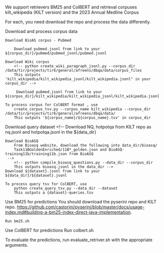 We support retrievers BM25 and ColBERT and retrieval corpuses kilt_wikipedia (KILT version) and the 2023 Annual Medline Corpus

For each, you need download the repo and process the data differently.

Download and process corpus data

    Download BioAS corpus - Pubmed
<!-- 
        python download_pubmed_corpus.py --data_dir /data/tir/projects/tir6/general/afreens/dbqa/data
        This downloads the pubmed corpus in unprocessed form to ${data_dir}/bioasq/annual_zips/

        use python create_pubmed_jsonl.py --corpus_dir /data/tir/projects/tir6/general/afreens/dbqa/data/corpus_files
        This outputs 'pubmed/pubmed_jsonl/pubmed.jsonl' and 'pubmed/id2title.json' in corpus_dir  -->

        Download pubmed.jsonl from link to your ${corpus_dir}/pubmed/pubmed_jsonl/pubmed.jsonl

    Download Wiki corpus
        <!-- python create_wiki_paragraph_jsonl.py --corpus_dir /data/tir/projects/tir6/general/afreens/dbqa/data/corpus_files
        This outputs 'kilt_wikipedia/kilt_wikipedia_jsonl/kilt_wikipedia.jsonl" in your corpus_dir -->

         Download pubmed.jsonl from link to your ${corpus_dir}/kilt_wikipedia/kilt_wikipedia_jsonl/kilt_wikipedia.jsonl

    To process corpus for ColBERT format , use
        create_corpus_tsv.py --corpus_name kilt_wikipedia --corpus_dir /data/tir/projects/tir6/general/afreens/dbqa/data/
        This outputs '${corpus_name}/${corpus_name}.tsv' in corpus_dir

Download query dataset
    <!-- Download NQ, hotpotqa from KILT repo as nq.jsonl and hotpotqa.jsonl in the ${data_dir}

    Download BioASQ
        From Bioasq website, download the following into data_dir/bioasq/
        Task11BGoldenEnriched/11B*_golden.json and BioASQ-training11b/training11b.json from BioASQ
     -->
        <!-- python compile_bioasq_questions.py --data_dir --corpus_dir 
        This outputs bioasq.jsonl in the data_dir -->
    Download ${dataset}.jsonl from link to your ${data_dir}/${dataset}.jsonl

    To process query tsv for ColBERT, use
        python create_query_tsv.py --data_dir --dataset
        This outputs a {dataset}-queries.tsv

Use BM25 for predictions
    You should download the pyserini repo and KILT repo. https://github.com/castorini/pyserini/blob/master/docs/usage-index.md#building-a-bm25-index-direct-java-implementation.

    Run bm25.sh

Use ColBERT for predictions
    Run colbert.sh

To evaluate the predictions, run evaluate_retriver.sh with the appropriate arguments.








